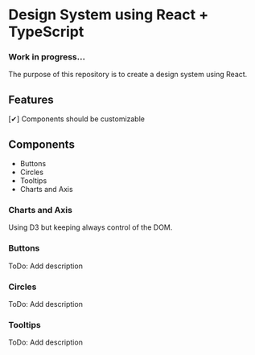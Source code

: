 # Design System using React + TypeScript

### Work in progress...

The purpose of this repository is to create a design system using React.

## Features
[&#10004;] Components should be customizable

## Components
- Buttons
- Circles
- Tooltips
- Charts and Axis

### Charts and Axis
Using D3 but keeping always control of the DOM.

### Buttons
ToDo: Add description

### Circles
ToDo: Add description

### Tooltips
ToDo: Add description
